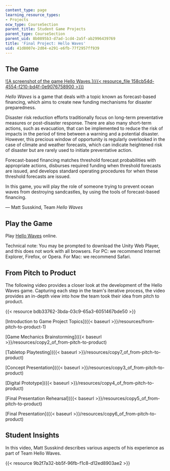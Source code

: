 ```yaml
---
content_type: page
learning_resource_types:
- Projects
ocw_type: CourseSection
parent_title: Student Game Projects
parent_type: CourseSection
parent_uid: 8b0895b3-d7ad-1cd4-2a5f-ab2996439769
title: 'Final Project: Hello Waves'
uid: 41d8007e-2d04-e291-e6fb-77f2957ff939
---
```


The Game
--------

[![A screenshot of the game Hello Waves.]({{< resource_file 158cb54d-4554-f210-bd4f-0e9076758900 >}})](/ans7870/CMS/CMS.611/f14/games/hello-waves/game/index.html)

_Hello Waves_ is a game that deals with a topic known as forecast-based financing, which aims to create new funding mechanisms for disaster preparedness.

Disaster risk reduction efforts traditionally focus on long-term preventative measures or post-disaster response. There are also many short-term actions, such as evacuation, that can be implemented to reduce the risk of impacts in the period of time between a warning and a potential disaster. However, this precious window of opportunity is regularly overlooked in the case of climate and weather forecasts, which can indicate heightened risk of disaster but are rarely used to initiate preventative action.

Forecast-based financing matches threshold forecast probabilities with appropriate actions, disburses required funding when threshold forecasts are issued, and develops standard operating procedures for when these threshold forecasts are issued.

In this game, you will play the role of someone trying to prevent ocean waves from destroying sandcastles, by using the tools of forecast-based financing.

— Matt Susskind, Team _Hello Waves_

Play the Game
-------------

Play [Hello Waves](/ans7870/CMS/CMS.611/f14/games/hello-waves/game/index.html) online.

Technical note: You may be prompted to download the Unity Web Player, and this does not work with all browsers. For PC: we recommend Internet Explorer, Firefox, or Opera. For Mac: we recommend Safari. 

From Pitch to Product
---------------------

The following video provides a closer look at the development of the Hello Waves game. Capturing each step in the team's iterative process, the video provides an in-depth view into how the team took their idea from pitch to product.

{{< resource bdb33762-3bda-03c9-65a3-6051467bde50 >}}

[Introduction to Game Project Topics]({{< baseurl >}}/resources/from-pitch-to-product-1)

[Game Mechanics Brainstorming]({{< baseurl >}}/resources/copy2_of_from-pitch-to-product)

[Tabletop Playtesting]({{< baseurl >}}/resources/copy7_of_from-pitch-to-product)

[Concept Presentation]({{< baseurl >}}/resources/copy3_of_from-pitch-to-product)

[Digital Prototype]({{< baseurl >}}/resources/copy4_of_from-pitch-to-product)

[Final Presentation Rehearsal]({{< baseurl >}}/resources/copy5_of_from-pitch-to-product)

[Final Presentation]({{< baseurl >}}/resources/copy6_of_from-pitch-to-product)

Student Insights
----------------

In this video, Matt Susskind describes various aspects of his experience as part of Team Hello Waves.

{{< resource 9b2f7a32-bb5f-96fb-f1c8-d12ed8903ae2 >}}